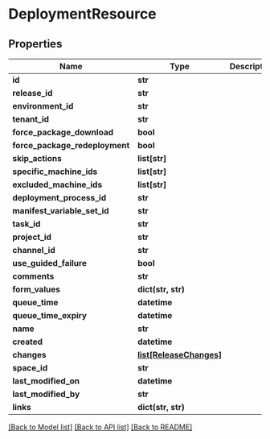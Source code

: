 # DeploymentResource

## Properties
Name | Type | Description | Notes
------------ | ------------- | ------------- | -------------
**id** | **str** |  | [optional] 
**release_id** | **str** |  | 
**environment_id** | **str** |  | 
**tenant_id** | **str** |  | [optional] 
**force_package_download** | **bool** |  | [optional] 
**force_package_redeployment** | **bool** |  | [optional] 
**skip_actions** | **list[str]** |  | [optional] 
**specific_machine_ids** | **list[str]** |  | [optional] 
**excluded_machine_ids** | **list[str]** |  | [optional] 
**deployment_process_id** | **str** |  | [optional] 
**manifest_variable_set_id** | **str** |  | [optional] 
**task_id** | **str** |  | [optional] 
**project_id** | **str** |  | [optional] 
**channel_id** | **str** |  | [optional] 
**use_guided_failure** | **bool** |  | [optional] 
**comments** | **str** |  | [optional] 
**form_values** | **dict(str, str)** |  | [optional] 
**queue_time** | **datetime** |  | [optional] 
**queue_time_expiry** | **datetime** |  | [optional] 
**name** | **str** |  | [optional] 
**created** | **datetime** |  | [optional] 
**changes** | [**list[ReleaseChanges]**](ReleaseChanges.md) |  | [optional] 
**space_id** | **str** |  | [optional] 
**last_modified_on** | **datetime** |  | [optional] 
**last_modified_by** | **str** |  | [optional] 
**links** | **dict(str, str)** |  | [optional] 

[[Back to Model list]](../README.md#documentation-for-models) [[Back to API list]](../README.md#documentation-for-api-endpoints) [[Back to README]](../README.md)


